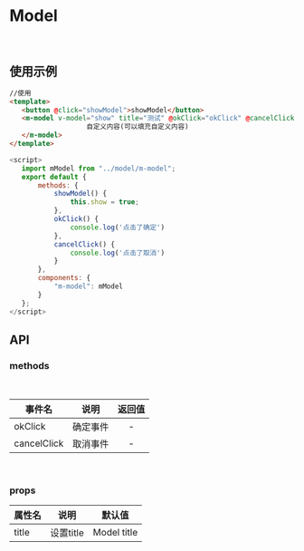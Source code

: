 
# Model
<br>

## 使用示例

 ```html
 //使用
 <template>
    <button @click="showModel">showModel</button>
    <m-model v-model="show" title="测试" @okClick="okClick" @cancelClick="cancelClick">
                    自定义内容(可以填充自定义内容)
    </m-model>
</template>

 ```  
 
          
 ```js
<script>
    import mModel from "../model/m-model";
    export default {
        methods: {
            showModel() {
                this.show = true;
            },
            okClick() {
                console.log('点击了确定')
            },
            cancelClick() {
                console.log('点击了取消')
            }
        },
        components: {
            "m-model": mModel
        }
    };
</script>
```

## API

### methods
<br>

| 事件名   |      说明      |  返回值 |
|----------|:-------------:|:------:|
| okClick |  确定事件 |  - |
| cancelClick |    取消事件   |  - |

<br>

### props
| 属性名   |      说明      |  默认值 |
|----------|:-------------:|:------:|
| title |  设置title |  Model title |